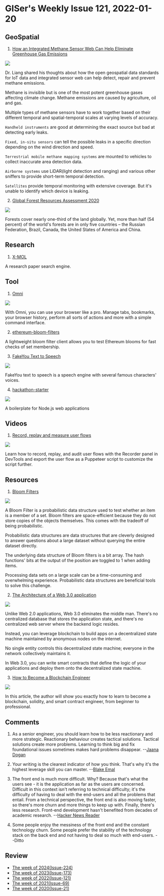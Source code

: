 # GISer's Weekly Issue 121, 2022-01-20

## GeoSpatial

1. [How an Integrated Methane Sensor Web Can Help Eliminate Greenhouse Gas Emissions](https://sensorup.com/blog/how-an-integrated-methane-sensor-web-can-help-eliminate-greenhouse-gas-emissions/#/)

![](https://sensorup.com/wp-content/uploads/2021/12/Graph.jpg)

Dr. Liang shared his thoughts about how the open geospatial data standards for IoT data and integrated sensor web can help detect, repair and prevent methane emissions.

Methane is invisible but is one of the most potent greenhouse gases affecting climate change. Methane emissions are caused by agriculture, oil and gas.

Multiple types of methane sensors have to work together based on their different temporal and spatial-temporal scales at varying levels of accuracy.

`Handheld instruments` are good at determining the exact source but bad at detecting early leaks.

`Fixed, in-situ sensors` can tell the possible leaks in a specific direction depending on the wind direction and speed.

`Terrestrial mobile methane mapping systems` are mounted to vehicles to collect inaccurate area detection data.

`Airborne systems` use LiDAR(light detection and ranging) and various other sniffers to provide short-term temporal detection.

`Satellites` provide temporal monitoring with extensive coverage. But it's unable to identify which device is leaking.

2. [Global Forest Resources Assessment 2020](https://www.fao.org/forest-resources-assessment/2020/en/)

![](https://www.cepf-eu.org/sites/default/files/Figure%201.jpg)

Forests cover nearly one-third of the land globally. Yet, more than half (54 percent) of the world's forests are in only five countries – the Russian Federation, Brazil, Canada, the United States of America and China.

## Research

1. [X-MOL](https://en.x-mol.com/)

A research paper search engine.

## Tool

1. [Omni](https://github.com/alyssaxuu/omni#/)

![](https://github.com/alyssaxuu/omni/raw/master/preview.gif)

With Omni, you can use your browser like a pro. Manage tabs, bookmarks, your browser history, perform all sorts of actions and more with a simple command interface.

2. [ethereum-bloom-filters](https://github.com/joshstevens19/ethereum-bloom-filters#/)

A lightweight bloom filter client allows you to test Ethereum blooms for fast checks of set membership.

3. [FakeYou Text to Speech](https://fakeyou.com/#/)

![](https://cdn.beekka.com/blogimg/asset/202112/bg2021122602.webp)

FakeYou text to speech is a speech engine with several famous characters' voices.

4. [hackathon-starter](https://github.com/sahat/hackathon-starter)

![](https://camo.githubusercontent.com/949ff8d7e24c03fd853970ad4552c28d9cfadbd0e1d962c3e30344751e0ab5fa/68747470733a2f2f6c68342e676f6f676c6575736572636f6e74656e742e636f6d2f2d5056772d5a554d397656382f557557654835316f7330492f414141414141414144364d2f30496b673776694a6674512f77313238362d683536362d6e6f2f6861636b6174686f6e2d737461727465722d6c6f676f2e6a7067)

A boilerplate for Node.js web applications

## Videos

1. [Record, replay and measure user flows](https://www.youtube.com/watch?v=rMUayh1QPYs)

![](https://wd.imgix.net/image/dPDCek3EhZgLQPGtEG3y0fTn4v82/UGb19uKQ7X9bkVIhTcwt.png?auto=format&w=84533)

Learn how to record, replay, and audit user flows with the Recorder panel in DevTools and export the user flow as a Puppeteer script to customize the script further.

## Resources

1. [Bloom Filters](https://ellisandrews.github.io/bloom/#/)

![](https://miro.medium.com/max/700/1*jbeM7jk_hCajjslQLZFVYg.png)

A Bloom Filter is a probabilistic data structure used to test whether an item is a member of a set. Bloom filters are space-efficient because they do not store copies of the objects themselves. This comes with the tradeoff of being probabilistic.

Probabilistic data structures are data structures that are cleverly designed to answer questions about a large dataset without querying the entire dataset directly.

The underlying data structure of Bloom filters is a bit array.
The hash functions' bits at the output of the position are toggled to 1 when adding items.

Processing data sets on a large scale can be a time-consuming and overwhelming experience. Probabilistic data structures are beneficial tools to solve this challenge.

2. [The Architecture of a Web 3.0 application](https://www.preethikasireddy.com/post/the-architecture-of-a-web-3-0-application#/)

![](https://uploads-ssl.webflow.com/5ddd80927946cdaa0e71d607/614baccfeb33fa66b9c2aa7d_Screen%20Shot%202021-09-22%20at%206.22.57%20PM.png)

Unlike Web 2.0 applications, Web 3.0 eliminates the middle man. There's no centralized database that stores the application state, and there's no centralized web server where the backend logic resides.

Instead, you can leverage blockchain to build apps on a decentralized state machine maintained by anonymous nodes on the internet.

No single entity controls this decentralized state machine; everyone in the network collectively maintains it.

In Web 3.0, you can write smart contracts that define the logic of your applications and deploy them onto the decentralized state machine.

3. [How to Become a Blockchain Engineer](https://betterprogramming.pub/how-to-become-a-blockchain-engineer-fa4386a0504f#/)

![](https://miro.medium.com/max/1400/1*7sisFgka_6gBcZfKBlPFiw.png)

In this article, the author will show you exactly how to learn to become a blockchain, solidity, and smart contract engineer, from beginner to professional.

## Comments

1. As a senior engineer, you should learn how to be less reactionary and more strategic. Reactionary behaviour creates tactical solutions. Tactical solutions create more problems. Learning to think big and fix foundational issues sometimes makes hard problems disappear.
   --[Jaana Dogan](https://twitter.com/rakyll/status/1483892728828071936)

2. Your writing is the clearest indicator of how you think. That's why it's the highest leverage skill you can master.
   --[Blake Emal](https://twitter.com/heyblake/status/1483515801395240965)

3. The front end is much more difficult. Why? Because that's what the users see - it is the application as far as the users are concerned. Difficult in this context isn't referring to technical difficulty; it's the difficulty of having to deal with the end-users and all the problems that entail. From a technical perspective, the front end is also moving faster, so there's more churn and more things to keep up with. Finally, there's less research. Front-end development hasn't benefited from decades of academic research.
   --[Hacker News Reader](https://news.ycombinator.com/item?id=29329313#/)

4. Some people enjoy the messiness of the front end and the constant technology churn. Some people prefer the stability of the technology stack on the back end and not having to deal so much with end-users.
   --Ditto

## Review

- [The week of 2024(Issue-224)](../2024/issue-224.md)
- [The week of 2023(Issue-173)](../2023/issue-173.md)
- [The week of 2022(Issue-121)](../2022/issue-121.md)
- [The week of 2021(Issue-69)](../2021/issue-69.md)
- [The week of 2020(Issue-21)](../2020/issue-21.md)
